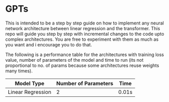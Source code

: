 # GPTs 

This is intended to be a step by step guide on how to implement any neural network architecture between linear regression and the transformer. 
This repo will guide you step by step with incremental changes to the code upto complex architectures. You are free to experiment with them as much as you want and i encourage you to do that. 

The following is a performance table for the architectures with training loss value, number of parameters of the model and time to run (its not proportional to no. of params because some architectures reuse weights many times). 

| Model Type | Number of Parameters | Time |
| --- | --- | --- |
| Linear Regression | 2 | 0.01s |
